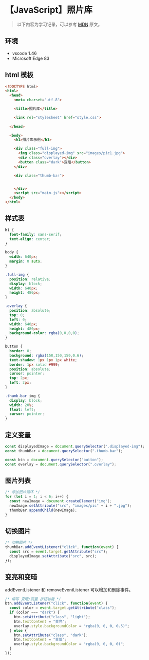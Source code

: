 # 【JavaScript】照片库

> 以下内容为学习记录，可以参考 [MDN][1] 原文。

## 环境

- vscode 1.46
- Microsoft Edge 83

## html 模板

```html
<!DOCTYPE html>
<html>
  <head>
    <meta charset="utf-8">

    <title>照片库</title>

    <link rel="stylesheet" href="style.css">
    
  </head>

  <body>
    <h1>照片库示例</h1>

    <div class="full-img">
      <img class="displayed-img" src="images/pic1.jpg">
      <div class="overlay"></div>
      <button class="dark">变暗</button>
    </div>

    <div class="thumb-bar">


    </div>
    <script src="main.js"></script>
  </body>
</html>
```

## 样式表

```css
h1 {
  font-family: sans-serif;
  text-align: center;
}

body {
  width: 640px;
  margin: 0 auto;
}

.full-img {
  position: relative;
  display: block;
  width: 640px;
  height: 480px;
}

.overlay {
  position: absolute;
  top: 0;
  left: 0;
  width: 640px;
  height: 480px;
  background-color: rgba(0,0,0,0);
}

button {
  border: 0;
  background: rgba(150,150,150,0.6);
  text-shadow: 1px 1px 1px white;
  border: 1px solid #999;
  position: absolute;
  cursor: pointer;
  top: 2px;
  left: 2px;
}

.thumb-bar img {
  display: block;
  width: 20%;
  float: left;
  cursor: pointer;
}
```

## 定义变量

```js
const displayedImage = document.querySelector(".displayed-img");
const thumbBar = document.querySelector(".thumb-bar");

const btn = document.querySelector("button");
const overlay = document.querySelector(".overlay");
```

## 图片列表

```js
/* 添加图片循环 */
for (let i = 1; i < 6; i++) {
  const newImage = document.createElement("img");
  newImage.setAttribute("src", "images/pic" + i + ".jpg");
  thumbBar.appendChild(newImage);
}
```

## 切换图片

```js
/* 切换图片 */
thumbBar.addEventListener("click", function(event) {
  const src = event.target.getAttribute("src");
  displayedImage.setAttribute("src", src);
});
```

## 变亮和变暗

addEventListener 和 removeEventListener 可以增加和删除事件。

```js
/* 编写 变暗/变量 按钮功能 */
btn.addEventListener("click", function(event) {
  const color = event.target.getAttribute("class");
  if (color === "dark") {
    btn.setAttribute("class", "light");
    btn.textContent = "变亮";
    overlay.style.backgroundColor = "rgba(0, 0, 0, 0.5)";
  } else {
    btn.setAttribute("class", "dark");
    btn.textContent = "变暗";
    overlay.style.backgroundColor = "rgba(0, 0, 0, 0)";
  }
});
```

[1]: https://developer.mozilla.org/zh-CN/docs/learn/JavaScript/Building_blocks/%E7%9B%B8%E7%89%87%E8%B5%B0%E5%BB%8A